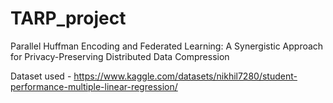 # TARP_project

Parallel Huffman Encoding and Federated Learning: A Synergistic Approach for Privacy-Preserving Distributed Data Compression

Dataset used - https://www.kaggle.com/datasets/nikhil7280/student-performance-multiple-linear-regression/
